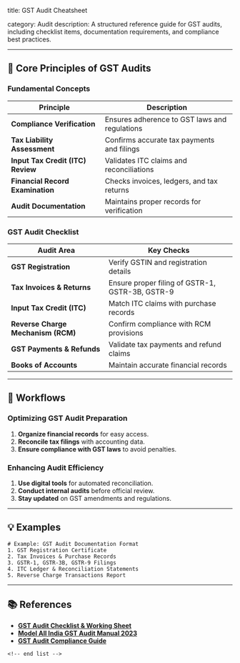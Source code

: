title: GST Audit Cheatsheet

category: Audit
description: A structured reference guide for GST audits, including checklist items, documentation requirements, and compliance best practices.

---

## 📑 **Core Principles of GST Audits**

### **Fundamental Concepts**

| Principle                               | Description                                   |
| --------------------------------------- | --------------------------------------------- |
| **Compliance Verification**       | Ensures adherence to GST laws and regulations |
| **Tax Liability Assessment**      | Confirms accurate tax payments and filings    |
| **Input Tax Credit (ITC) Review** | Validates ITC claims and reconciliations      |
| **Financial Record Examination**  | Checks invoices, ledgers, and tax returns     |
| **Audit Documentation**           | Maintains proper records for verification     |

### **GST Audit Checklist**

| Audit Area                               | Key Checks                                      |
| ---------------------------------------- | ----------------------------------------------- |
| **GST Registration**               | Verify GSTIN and registration details           |
| **Tax Invoices & Returns**         | Ensure proper filing of GSTR-1, GSTR-3B, GSTR-9 |
| **Input Tax Credit (ITC)**         | Match ITC claims with purchase records          |
| **Reverse Charge Mechanism (RCM)** | Confirm compliance with RCM provisions          |
| **GST Payments & Refunds**         | Validate tax payments and refund claims         |
| **Books of Accounts**              | Maintain accurate financial records             |

---

## 🔄 **Workflows**

### **Optimizing GST Audit Preparation**

1. **Organize financial records** for easy access.
2. **Reconcile tax filings** with accounting data.
3. **Ensure compliance with GST laws** to avoid penalties.

### **Enhancing Audit Efficiency**

1. **Use digital tools** for automated reconciliation.
2. **Conduct internal audits** before official review.
3. **Stay updated** on GST amendments and regulations.

---

## 💡 **Examples**

```plaintext
# Example: GST Audit Documentation Format
1. GST Registration Certificate  
2. Tax Invoices & Purchase Records  
3. GSTR-1, GSTR-3B, GSTR-9 Filings  
4. ITC Ledger & Reconciliation Statements  
5. Reverse Charge Transactions Report  
```

---

## 📚 **References**

- **[GST Audit Checklist &amp; Working Sheet](https://taxguru.in/goods-and-service-tax/gst-audit-checklist-working-sheet.html)**
- **[Model All India GST Audit Manual 2023](https://gstcouncil.gov.in/sites/default/files/Agenda/DRAFT_MODEL.pdf)**
- **[GST Audit Compliance Guide](https://www.icacourse.in/gst-audit-checklist/)**

```
<!-- end list -->
```
